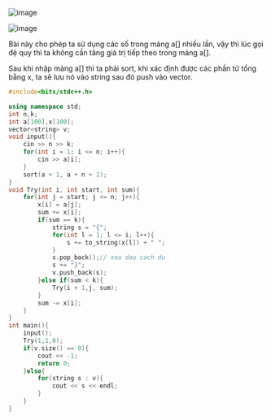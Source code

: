 ![image](https://github.com/user-attachments/assets/479945d2-0979-4d25-91f4-378abda9d83e)

![image](https://github.com/user-attachments/assets/3873e6a0-401e-4bb7-b2bc-8a0c1697533e)

Bài này cho phép ta sử dụng các số trong mảng a[] nhiều lần, vậy thì lúc gọi đệ quy thì ta không cần tăng giá trị tiếp theo trong mảng a[].

Sau khi nhập mảng a[] thì ta phải sort, khi xác định được các phần tử tổng bằng x, ta sẽ lưu nó vào string sau đó push vào vector.

```cpp
#include<bits/stdc++.h>

using namespace std;
int n,k;
int a[100],x[100];
vector<string> v;
void input(){
    cin >> n >> k;
    for(int i = 1; i <= n; i++){
        cin >> a[i];
    }
    sort(a + 1, a + n + 1);
}
void Try(int i, int start, int sum){
    for(int j = start; j <= n; j++){
        x[i] = a[j];
        sum += x[i];
        if(sum == k){
            string s = "{";
            for(int l = 1; l <= i; l++){
                s += to_string(x[l]) + " ";
            }
            s.pop_back();// xoa dau cach du
            s += "}";
            v.push_back(s);
        }else if(sum < k){
            Try(i + 1,j, sum);
        }
        sum -= x[i];
    }
}
int main(){
    input();
    Try(1,1,0);
    if(v.size() == 0){
        cout << -1;
        return 0;
    }else{
        for(string s : v){
            cout << s << endl;
        }
    }
}
```
